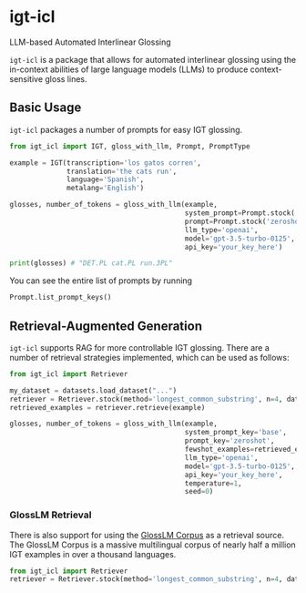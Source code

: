# igt-icl

LLM-based Automated Interlinear Glossing

`igt-icl` is a package that allows for automated interlinear glossing using the in-context abilities of large language models (LLMs) to produce context-sensitive gloss lines.

## Basic Usage
`igt-icl` packages a number of prompts for easy IGT glossing.

```python
from igt_icl import IGT, gloss_with_llm, Prompt, PromptType

example = IGT(transcription='los gatos corren',
              translation='the cats run',
              language='Spanish',
              metalang='English')

glosses, number_of_tokens = gloss_with_llm(example,
                                           system_prompt=Prompt.stock('base', PromptType.SYSTEM),
                                           prompt=Prompt.stock('zeroshot', PromptType.USER),
                                           llm_type='openai',
                                           model='gpt-3.5-turbo-0125',
                                           api_key='your_key_here')

print(glosses) # "DET.PL cat.PL run.3PL"
```

You can see the entire list of prompts by running
```python
Prompt.list_prompt_keys()
```

## Retrieval-Augmented Generation
`igt-icl` supports RAG for more controllable IGT glossing. There are a number of retrieval strategies implemented, which can be used as follows:

```python
from igt_icl import Retriever

my_dataset = datasets.load_dataset("...")
retriever = Retriever.stock(method='longest_common_substring', n=4, dataset=my_dataset)
retrieved_examples = retriever.retrieve(example)

glosses, number_of_tokens = gloss_with_llm(example,
                                           system_prompt_key='base',
                                           prompt_key='zeroshot',
                                           fewshot_examples=retrieved_examples,
                                           llm_type='openai',
                                           model='gpt-3.5-turbo-0125',
                                           api_key='your_key_here',
                                           temperature=1,
                                           seed=0)
```

### GlossLM Retrieval
There is also support for using the [GlossLM Corpus](https://huggingface.co/datasets/lecslab/glosslm-corpus) as a retrieval source. The GlossLM Corpus is a massive multilingual corpus of nearly half a million IGT examples in over a thousand languages.

```python
from igt_icl import Retriever
retriever = Retriever.stock(method='longest_common_substring', n=4, dataset='glosslm')
```

